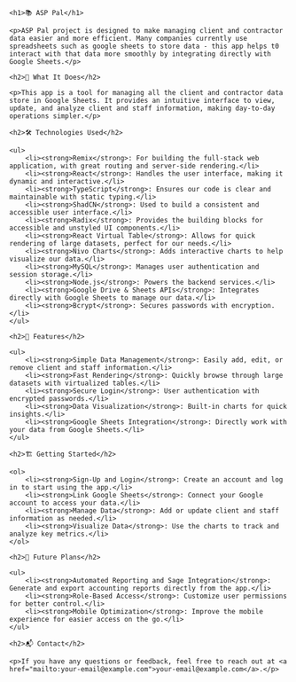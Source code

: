 

<head>
    <meta charset="UTF-8">
    <meta name="viewport" content="width=device-width, initial-scale=1.0">
    <title>README - AfterSchool Program Data Interface</title>
</head>
<body>

    <h1>📚 ASP Pal</h1>

    <p>ASP Pal project is designed to make managing client and contractor data easier and more efficient. Many companies currently use spreadsheets such as google sheets to store data - this app helps t0 interact with that data more smoothly by integrating directly with Google Sheets.</p>

    <h2>🌟 What It Does</h2>

    <p>This app is a tool for managing all the client and contractor data store in Google Sheets. It provides an intuitive interface to view, update, and analyze client and staff information, making day-to-day operations simpler.</p>

    <h2>🛠️ Technologies Used</h2>

    <ul>
        <li><strong>Remix</strong>: For building the full-stack web application, with great routing and server-side rendering.</li>
        <li><strong>React</strong>: Handles the user interface, making it dynamic and interactive.</li>
        <li><strong>TypeScript</strong>: Ensures our code is clear and maintainable with static typing.</li>
        <li><strong>ShadCN</strong>: Used to build a consistent and accessible user interface.</li>
        <li><strong>Radix</strong>: Provides the building blocks for accessible and unstyled UI components.</li>
        <li><strong>React Virtual Table</strong>: Allows for quick rendering of large datasets, perfect for our needs.</li>
        <li><strong>Nivo Charts</strong>: Adds interactive charts to help visualize our data.</li>
        <li><strong>MySQL</strong>: Manages user authentication and session storage.</li>
        <li><strong>Node.js</strong>: Powers the backend services.</li>
        <li><strong>Google Drive & Sheets APIs</strong>: Integrates directly with Google Sheets to manage our data.</li>
        <li><strong>Bcrypt</strong>: Secures passwords with encryption.</li>
    </ul>

    <h2>🚀 Features</h2>

    <ul>
        <li><strong>Simple Data Management</strong>: Easily add, edit, or remove client and staff information.</li>
        <li><strong>Fast Rendering</strong>: Quickly browse through large datasets with virtualized tables.</li>
        <li><strong>Secure Login</strong>: User authentication with encrypted passwords.</li>
        <li><strong>Data Visualization</strong>: Built-in charts for quick insights.</li>
        <li><strong>Google Sheets Integration</strong>: Directly work with your data from Google Sheets.</li>
    </ul>

    <h2>🏗️ Getting Started</h2>

    <ol>
        <li><strong>Sign-Up and Login</strong>: Create an account and log in to start using the app.</li>
        <li><strong>Link Google Sheets</strong>: Connect your Google account to access your data.</li>
        <li><strong>Manage Data</strong>: Add or update client and staff information as needed.</li>
        <li><strong>Visualize Data</strong>: Use the charts to track and analyze key metrics.</li>
    </ol>

    <h2>🌱 Future Plans</h2>

    <ul>
        <li><strong>Automated Reporting and Sage Integration</strong>: Generate and export accounting reports directly from the app.</li>
        <li><strong>Role-Based Access</strong>: Customize user permissions for better control.</li>
        <li><strong>Mobile Optimization</strong>: Improve the mobile experience for easier access on the go.</li>
    </ul>

    <h2>📬 Contact</h2>

    <p>If you have any questions or feedback, feel free to reach out at <a href="mailto:your-email@example.com">your-email@example.com</a>.</p>

</body>
</html>
